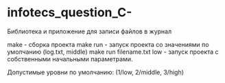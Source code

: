 # infotecs_question_C-
Библиотека и приложение для записи файлов в журнал


make - сборка проекта
make run - запуск проекта со значениями по умолчанию (log.txt, middle)
make run filename.txt low - запуск проекта с собственными начальными параметрами.

Допустимые уровни по умолчанию: (1/low, 2/middle, 3/high)
